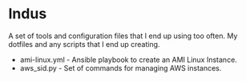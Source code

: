 Indus
=====

A set of tools and configuration files that I end up using too often. My dotfiles and any scripts that I end up creating.

* ami-linux.yml - Ansible playbook to create an AMI Linux Instance. 
* aws_sid.py - Set of commands for managing AWS instances.
